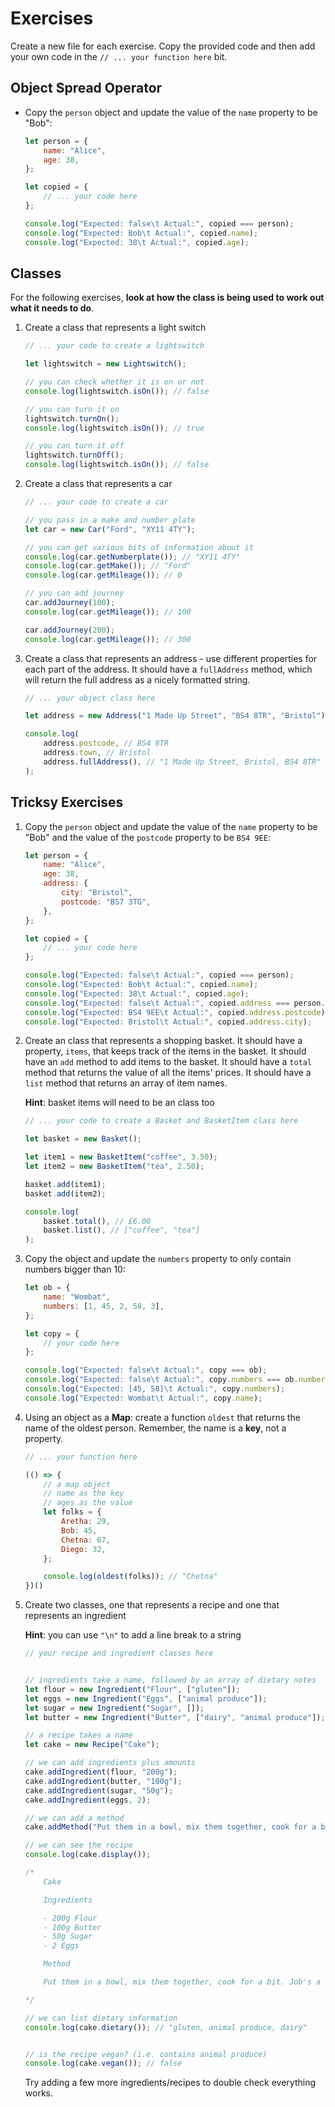 # Exercises

Create a new file for each exercise. Copy the provided code and then add your own code in the `// ... your function here` bit.

## Object Spread Operator

- Copy the `person` object and update the value of the `name` property to be "Bob":

    ```js
    let person = {
        name: "Alice",
        age: 38,
    };

    let copied = {
        // ... your code here
    };

    console.log("Expected: false\t Actual:", copied === person);
    console.log("Expected: Bob\t Actual:", copied.name);
    console.log("Expected: 38\t Actual:", copied.age);
    ```


## Classes

For the following exercises, **look at how the class is being used to work out what it needs to do**.

1) Create a class that represents a light switch

    ```javascript
    // ... your code to create a lightswitch

    let lightswitch = new Lightswitch();

    // you can check whether it is on or not
    console.log(lightswitch.isOn()); // false

    // you can turn it on
    lightswitch.turnOn();
    console.log(lightswitch.isOn()); // true

    // you can turn it off
    lightswitch.turnOff();
    console.log(lightswitch.isOn()); // false
    ```

1) Create a class that represents a car

    ```javascript
    // ... your code to create a car

    // you pass in a make and number plate
    let car = new Car("Ford", "XY11 4TY");

    // you can get various bits of information about it
    console.log(car.getNumberplate()); // "XY11 4TY"
    console.log(car.getMake()); // "Ford"
    console.log(car.getMileage()); // 0

    // you can add journey
    car.addJourney(100);
    console.log(car.getMileage()); // 100

    car.addJourney(200);
    console.log(car.getMileage()); // 300
    ```


1) Create a class that represents an address - use different properties for each part of the address. It should have a `fullAddress` method, which will return the full address as a nicely formatted string.

    ```javascript
    // ... your object class here

    let address = new Address("1 Made Up Street", "BS4 8TR", "Bristol");

    console.log(
        address.postcode, // BS4 8TR
        address.town, // Bristol
        address.fullAddress(), // "1 Made Up Street, Bristol, BS4 8TR"
    );
    ```


## Tricksy Exercises

1) Copy the `person` object and update the value of the `name` property to be "Bob" and the value of the `postcode` property to be `BS4 9EE`:

    ```js
    let person = {
        name: "Alice",
        age: 38,
        address: {
            city: "Bristol",
            postcode: "BS7 3TG",
        },
    };

    let copied = {
        // ... your code here
    };

    console.log("Expected: false\t Actual:", copied === person);
    console.log("Expected: Bob\t Actual:", copied.name);
    console.log("Expected: 38\t Actual:", copied.age);
    console.log("Expected: false\t Actual:", copied.address === person.address);
    console.log("Expected: BS4 9EE\t Actual:", copied.address.postcode);
    console.log("Expected: Bristol\t Actual:", copied.address.city);
    ```

1) Create an class that represents a shopping basket. It should have a property, `items`, that keeps track of the items in the basket. It should have an `add` method to add items to the basket. It should have a `total` method that returns the value of all the items' prices. It should have a `list` method that returns an array of item names.

    **Hint**: basket items will need to be an class too

    ```javascript
    // ... your code to create a Basket and BasketItem class here

    let basket = new Basket();

    let item1 = new BasketItem("coffee", 3.50);
    let item2 = new BasketItem("tea", 2.50);

    basket.add(item1);
    basket.add(item2);

    console.log(
        basket.total(), // £6.00
        basket.list(), // ["coffee", "tea"]
    );
    ```

1) Copy the object and update the `numbers` property to only contain numbers bigger than 10:

    ```js
    let ob = {
        name: "Wombat",
        numbers: [1, 45, 2, 58, 3],
    };

    let copy = {
        // your code here
    };

    console.log("Expected: false\t Actual:", copy === ob);
    console.log("Expected: false\t Actual:", copy.numbers === ob.numbers);
    console.log("Expected: [45, 58]\t Actual:", copy.numbers);
    console.log("Expected: Wombat\t Actual:", copy.name);
    ```

1) Using an object as a **Map**: create a function `oldest` that returns the name of the oldest person. Remember, the name is a **key**, not a property.

    ```javascript
    // ... your function here

    (() => {
        // a map object
        // name as the key
        // ages as the value
        let folks = {
            Aretha: 29,
            Bob: 45,
            Chetna: 67,
            Diego: 32,
        };

        console.log(oldest(folks)); // "Chetna"
    })()
    ```

1) Create two classes, one that represents a recipe and one that represents an ingredient

    **Hint**: you can use `"\n"` to add a line break to a string

    ```javascript
    // your recipe and ingredient classes here


    // ingredients take a name, followed by an array of dietary notes
    let flour = new Ingredient("Flour", ["gluten"]);
    let eggs = new Ingredient("Eggs", ["animal produce"]);
    let sugar = new Ingredient("Sugar", []);
    let butter = new Ingredient("Butter", ["dairy", "animal produce"]);

    // a recipe takes a name
    let cake = new Recipe("Cake");

    // we can add ingredients plus amounts
    cake.addIngredient(flour, "200g");
    cake.addIngredient(butter, "100g");
    cake.addIngredient(sugar, "50g");
    cake.addIngredient(eggs, 2);

    // we can add a method
    cake.addMethod("Put them in a bowl, mix them together, cook for a bit. Job's a good'un");

    // we can see the recipe
    console.log(cake.display());

    /*
        Cake

        Ingredients

        - 200g Flour
        - 100g Butter
        - 50g Sugar
        - 2 Eggs

        Method

        Put them in a bowl, mix them together, cook for a bit. Job's a good'un

    */

    // we can list dietary information
    console.log(cake.dietary()); // "gluten, animal produce, dairy"


    // is the recipe vegan? (i.e. contains animal produce)
    console.log(cake.vegan()); // false
    ```

    Try adding a few more ingredients/recipes to double check everything works.
